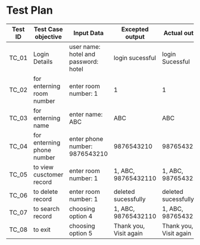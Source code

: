 # Test Plan


| Test ID | Test Case objective            |  Input Data                   | Excepted output          | Actual output             |
|---------|--------------------------------|-------------------------------|--------------------------|---------------------------|
|  TC_01  | Login Details                  |user name: hotel and password: hotel|login sucessful      |login Sucessful             |
|  TC_02  | for enterning room number      |enter room number: 1            |            1             | 1                         |
|  TC_03  | for enterning name             |enter name: ABC                |            ABC           | ABC                       |
|  TC_04  | for enterning phone number     |enter phone number: 9876543210 |      9876543210          | 9876543210                |
|  TC_05  | to view cusctomer record       |enter room number: 1         | 1, ABC, 98765432110         | 1, ABC, 98765432110       |
|  TC_06  | to delete record               |enter room number: 1         |deleted sucessfully          |deleted sucessfully         |
|  TC_07  | to search record               |choosing option 4              |   1, ABC, 98765432110       |1, ABC, 98765432110       |
|  TC_08  | to exit                        |choosing option 5              |Thank you, Visit again       |Thank you, Visit again    |
